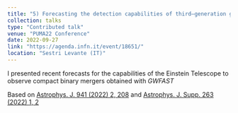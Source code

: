 ```yaml
---
title: "5) Forecasting the detection capabilities of third–generation gravitational–wave detectors using *GWFAST*"
collection: talks
type: "Contributed talk"
venue: "PUMA22 Conference"
date: 2022-09-27
link: "https://agenda.infn.it/event/18651/"
location: "Sestri Levante (IT)"
---
```


I presented recent forecasts for the capabilities of the Einstein Telescope to observe compact binary mergers obtained with *GWFAST*

Based on <a href="https://doi.org/10.3847/1538-4357/ac9cd47" target="_blank" rel="noopener">Astrophys. J. 941 (2022) 2, 208</a> and <a href="https://iopscience.iop.org/article/10.3847/1538-4365/ac9129" target="_blank" rel="noopener">Astrophys. J. Supp. 263 (2022) 1, 2</a>